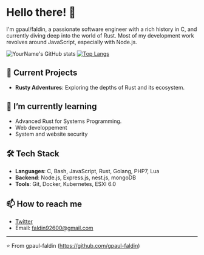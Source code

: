 # Hello there! 👋

I'm gpaul/faldin, a passionate software engineer with a rich history in C, and currently diving deep into the world of Rust. Most of my development work revolves around JavaScript, especially with Node.js.

![YourName's GitHub stats](https://github-readme-stats-gpaul-faldin.vercel.app/api?username=gpaul-faldin&show_icons=true&theme=radical)
[![Top Langs](https://github-readme-stats-gpaul-faldin.vercel.app/api/top-langs/?username=gpaul-faldin)](https://github.com/anuraghazra/github-readme-stats)


## 🔭 Current Projects

- **Rusty Adventures**: Exploring the depths of Rust and its ecosystem.

## 🌱 I’m currently learning

- Advanced Rust for Systems Programming.
- Web developpement
- System and website security

## 🛠️ Tech Stack

- **Languages**: C, Bash, JavaScript, Rust, Golang, PHP7, Lua
- **Backend**: Node.js, Express.js, nest.js, mongoDB
- **Tools**: Git, Docker, Kubernetes, ESXI 6.0

## 📫 How to reach me

- [Twitter](https://twitter.com/GpaulFaldin)
- Email: faldin92600@gmail.com

---

⭐️ From gpaul-faldin (https://github.com/gpaul-faldin)

